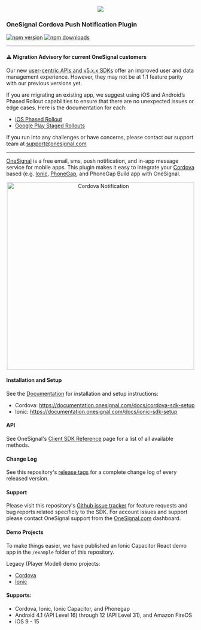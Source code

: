 <p align="center">
  <img src="https://media.onesignal.com/cms/Website%20Layout/logo-red.svg"/>
</p>

### OneSignal Cordova Push Notification Plugin

[![npm version](https://img.shields.io/npm/v/onesignal-cordova-plugin.svg)](https://www.npmjs.com/package/onesignal-cordova-plugin) [![npm downloads](https://img.shields.io/npm/dm/onesignal-cordova-plugin.svg)](https://www.npmjs.com/package/onesignal-cordova-plugin)

---

#### ⚠️ Migration Advisory for current OneSignal customers

Our new [user-centric APIs and v5.x.x SDKs](https://onesignal.com/blog/unify-your-users-across-channels-and-devices/) offer an improved user and data management experience. However, they may not be at 1:1 feature parity with our previous versions yet.

If you are migrating an existing app, we suggest using iOS and Android’s Phased Rollout capabilities to ensure that there are no unexpected issues or edge cases. Here is the documentation for each:

- [iOS Phased Rollout](https://developer.apple.com/help/app-store-connect/update-your-app/release-a-version-update-in-phases/)
- [Google Play Staged Rollouts](https://support.google.com/googleplay/android-developer/answer/6346149?hl=en)

If you run into any challenges or have concerns, please contact our support team at support@onesignal.com

---

[OneSignal](https://onesignal.com/) is a free email, sms, push notification, and in-app message service for mobile apps. This plugin makes it easy to integrate your [Cordova](http://cordova.apache.org/) based (e.g. [Ionic](http://ionicframework.com/), [PhoneGap](https://phonegap.com/), and PhoneGap Build app with OneSignal.

<p align="center"><img src="https://app.onesignal.com/images/android_and_ios_notification_image.gif" width="500" alt="Cordova Notification"></p>

#### Installation and Setup

See the [Documentation](https://documentation.onesignal.com/docs) for installation and setup instructions:

- Cordova: https://documentation.onesignal.com/docs/cordova-sdk-setup
- Ionic: https://documentation.onesignal.com/docs/ionic-sdk-setup

#### API

See OneSignal's [Client SDK Reference](https://documentation.onesignal.com/docs/sdk-reference) page for a list of all available methods.

#### Change Log

See this repository's [release tags](https://github.com/OneSignal/OneSignal-Cordova-SDK/releases) for a complete change log of every released version.

#### Support

Please visit this repository's [Github issue tracker](https://github.com/OneSignal/OneSignal-Cordova-SDK/issues) for feature requests and bug reports related specificly to the SDK.
For account issues and support please contact OneSignal support from the [OneSignal.com](https://onesignal.com) dashboard.

#### Demo Projects

To make things easier, we have published an Ionic Capacitor React demo app in the `/example` folder of this repository.

Legacy (Player Model) demo projects:

- [Cordova](https://github.com/OneSignal/OneSignal-Cordova-Example)
- [Ionic](https://github.com/OneSignal/OneSignal-Ionic-Example)

#### Supports:

- Cordova, Ionic, Ionic Capacitor, and Phonegap
- Android 4.1 (API Level 16) through 12 (API Level 31), and Amazon FireOS
- iOS 9 - 15
